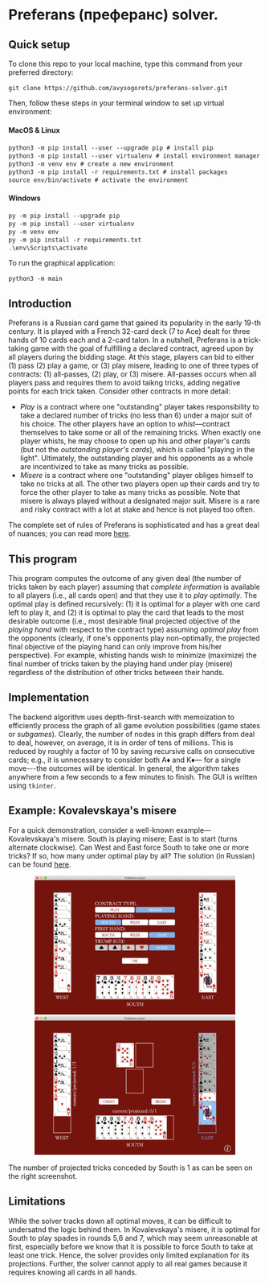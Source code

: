 # Preferans (преферанс) solver.

## Quick setup
To clone this repo to your local machine, type this command from your preferred directory:
```
git clone https://github.com/avysogorets/preferans-solver.git
```
Then, follow these steps in your terminal window to set up virtual environment:
#### MacOS & Linux
```
python3 -m pip install --user --upgrade pip # install pip
python3 -m pip install --user virtualenv # install environment manager
python3 -m venv env # create a new environment
python3 -m pip install -r requirements.txt # install packages
source env/bin/activate # activate the environment
```
#### Windows
```
py -m pip install --upgrade pip 
py -m pip install --user virtualenv
py -m venv env
py -m pip install -r requirements.txt
.\env\Scripts\activate
```
To run the graphical application:
```
python3 -m main
```

## Introduction
Preferans is a Russian card game that gained its popularity in the early 19-th century. It is played with a French 32-card deck (7 to Ace) dealt for three hands of 10 cards each and a 2-card talon. In a nutshell, Preferans is a trick-taking game with the goal of fulfilling a declared contract, agreed upon by all players during the bidding stage. At this stage, players can bid to either (1) pass (2) play a game, or (3) play misere, leading to one of three types of contracts: (1) all-passes, (2) play, or (3) misere. All-passes occurs when all players pass and requires them to avoid taikng tricks, adding negative points for each trick taken. Consider other contracts in more detail:
- *Play* is a contract where one "outstanding" player takes responsibility to take a declared number of tricks (no less than 6) under a major suit of his choice. The other players have an option to *whist*&mdash;contract themselves to take some or all of the remaining tricks. When exactly one player whists, he may choose to open up his and other player's cards (but not the *outstanding player's cards*), which is called "playing in the light". Ultimately, the outstanding player and his opponents as a whole are incentivized to take as many tricks as possible.
- *Misere* is a contract where one "outstanding" player obliges himself to take no tricks at all. The other two players open up their cards and try to force the other player to take as many tricks as possible. Note that misere is always played without a designated major suit. Misere is a rare and risky contract with a lot at stake and hence is not played too often.

The complete set of rules of Preferans is sophisticated and has a great deal of nuances; you can read more [here](https://en.wikipedia.org/wiki/Preferans).

## This program

This program computes the outcome of any given deal (the number of tricks taken by each player) assuming that *complete information* is available to all players (i.e., all cards open) and that they use it to *play optimally*. The optimal play is defined recursively: (1) it is optimal for a player with one card left to play it, and (2) it is optimal to play the card that leads to the most desirable outcome (i.e., most desirable final projected objective of the *playing hand* with respect to the contract type) assuming *optimal play* from the opponents (clearly, if one's opponents play non-optimally, the projected final objective of the playing hand can only improve from his/her perspective). For example, whisting hands wish to minimize (maximize) the final number of tricks taken by the playing hand under play (misere) regardless of the distribution of other tricks between their hands.

## Implementation

The backend algorithm uses depth-first-search with memoization to efficiently process the graph of all game evolution possibilities (game states or *subgames*). Clearly, the number of nodes in this graph differs from deal to deal, however, on average, it is in order of tens of millions. This is reduced by roughly a factor of 10 by saving recursive calls on consecutive cards; e.g., it is unnecessary to consider both A&diams; and K&diams;&mdash; for a single move---the outcomes will be identical. In general, the algorithm takes anywhere from a few seconds to a few minutes to finish. The GUI is written using ```tkinter```.

## Example: Kovalevskaya's misere

For a quick demonstration, consider a well-known example&mdash;Kovalevskaya's misere. South is playing misere; East is to start (turns alternate clockwise). Can West and East force South to take one or more tricks? If so, how many under optimal play by all? The solution (in Russian) can be found [here](https://zen.yandex.ru/media/id/5b9e12e5b76d9000aa070845/reshenie-zadachi-s-mizerom-kovalevskoi-60cf77a8bb96047128248c10).

<p align="center">
  <img src="examples/phase_setup.png" width="400" />               
  <img src="examples/phase_play.png" width="400" />
</p>

The number of projected tricks conceded by South is 1 as can be seen on the right screenshot.

## Limitations

While the solver tracks down all optimal moves, it can be difficult to undersatnd the logic behind them. In Kovalevskaya's misere, it is optimal for South to play spades in rounds 5,6 and 7, which may seem unreasonable at first, especially before we know that it is possible to force South to take at least one trick. Hence, the solver provides only limited explanation for its projections. Further, the solver cannot apply to all real games because it requires knowing all cards in all hands.
